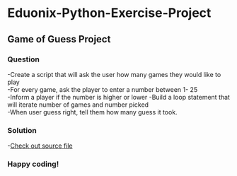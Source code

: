 # Eduonix-Python-Exercise-Project
## Game of Guess Project

### Question
-Create a script that will ask the user how many games they would like to play\
-For every game, ask the player to enter a number between 1- 25\
-Inform a player if the number is higher or lower
-Build a loop statement that will iterate number of games and number picked\
-When user guess right, tell them how many guess it took.

### Solution
-[Check out source file](https://github.com/AasaiAlangaram/Eduonix---Python-Exercise-Project/blob/master/Project%20-%20Game%20of%20Guess.py)

### Happy coding!
